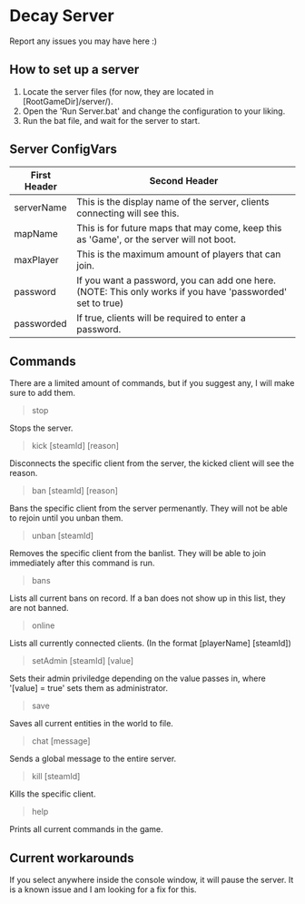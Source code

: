 # Decay Server
Report any issues you may have here :)

## How to set up a server
1. Locate the server files (for now, they are located in [RootGameDir]/server/).
2. Open the 'Run Server.bat' and change the configuration to your liking.
3. Run the bat file, and wait for the server to start.

## Server ConfigVars

| First Header  | Second Header |
| ------------- | ------------- |
| serverName  | This is the display name of the server, clients connecting will see this.  |
| mapName  | This is for future maps that may come, keep this as 'Game', or the server will not boot.  |
| maxPlayer  | This is the maximum amount of players that can join.  |
| password  | If you want a password, you can add one here. (NOTE: This only works if you have 'passworded' set to true)  |
| passworded  | If true, clients will be required to enter a password.  |

## Commands
There are a limited amount of commands, but if you suggest any, I will make sure to add them.

> stop

Stops the server.

> kick [steamId] [reason]

Disconnects the specific client from the server, the kicked client will see the reason.

> ban [steamId] [reason]

Bans the specific client from the server permenantly. They will not be able to rejoin until you unban them.

> unban [steamId]

Removes the specific client from the banlist. They will be able to join immediately after this command is run.

> bans

Lists all current bans on record. If a ban does not show up in this list, they are not banned.

> online

Lists all currently connected clients. (In the format [playerName] [steamId])

> setAdmin [steamId] [value]

Sets their admin priviledge depending on the value passes in, where '[value] = true' sets them as administrator.

> save

Saves all current entities in the world to file.

> chat [message]

Sends a global message to the entire server.

> kill [steamId]

Kills the specific client.

> help

Prints all current commands in the game.

## Current workarounds
If you select anywhere inside the console window, it will pause the server. It is a known issue and I am looking for a fix for this.
